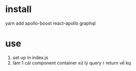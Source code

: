 # install

yarn add apollo-boost react-apollo graphql

# use

1. set up in index.js
2. làm 1 cái component container xử lý query r return về kq
